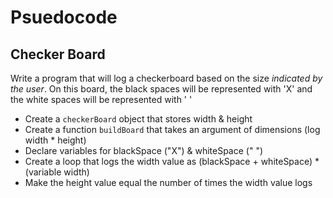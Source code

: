 # Psuedocode

## Checker Board

Write a program that will log a checkerboard based on the size *indicated by the user*.  On this board, the black spaces will be represented with 'X' and the white spaces will be represented with ' '

+ Create a `checkerBoard` object that stores width & height
+ Create a function `buildBoard` that takes an argument of dimensions (log width * height)
+ Declare variables for blackSpace ("X") & whiteSpace (" ")
+ Create a loop that logs the width value as (blackSpace + whiteSpace) * (variable width)
+ Make the height value equal the number of times the width value logs

